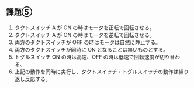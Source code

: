 ## 課題⑤

1. タクトスイッチ A が ON の時はモータを正転で回転させる。
2. タクトスイッチ A が ON の時はモータを逆転で回転させる。
3. 両方のタクトスイッチが OFF の時はモータは自然に静止する。
4. 両方のタクトスイッチが同時に ON となることは無いものとする。
5. トグルスイッチ ON の時は高速、OFF の時は低速で回転速度が切り替わる、
6. 上記の動作を同時に実行し、タクトスイッチ・トグルスイッチの動作は繰り返し反応する。
